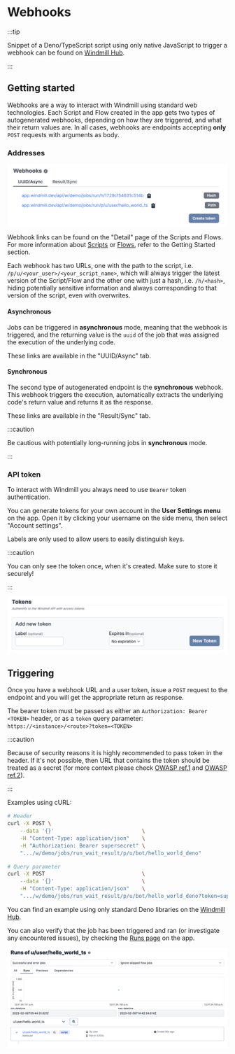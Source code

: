 # Webhooks

:::tip

Snippet of a Deno/TypeScript script using only native JavaScript to trigger a
webhook can be found on [Windmill Hub][script].

:::

## Getting started

Webhooks are a way to interact with Windmill using standard web technologies.
Each Script and Flow created in the app gets two types of autogenerated
webhooks, depending on how they are triggered, and what their return values are.
In all cases, webhooks are endpoints accepting **only** `POST` requests with
arguments as body.

### Addresses

![Webhook endpoints](./webhook_endpoints.png)

Webhook links can be found on the "Detail" page of the Scripts and Flows. For
more information about
[Scripts](../../getting_started/0_scripts_quickstart/1_typescript_quickstart/index.md)
or [Flows](../../getting_started/6_flows_quickstart/index.md), refer to the
Getting Started section.

Each webhook has two URLs, one with the path to the script, i.e.
`/p/u/<your_user>/<your_script_name>`, which will always trigger the latest
version of the Script/Flow and the other one with just a hash, i.e. `/h/<hash>`,
hiding potentially sensitive information and always corresponding to that
version of the script, even with overwrites.

#### Asynchronous

Jobs can be triggered in **asynchronous** mode, meaning that the webhook is
triggered, and the returning value is the `uuid` of the job that was assigned
the execution of the underlying code.

These links are available in the "UUID/Async" tab.

#### Synchronous

The second type of autogenerated endpoint is the **synchronous** webhook. This
webhook triggers the execution, automatically extracts the underlying code's
return value and returns it as the response.

These links are available in the "Result/Sync" tab.

:::caution

Be cautious with potentially long-running jobs in **synchronous** mode.

:::

### API token

To interact with Windmill you always need to use `Bearer` token authentication.

You can generate tokens for your own account in the
**User Settings menu** on the app. Open it by
clicking your username on the side menu, then select "Account settings".

Labels are only used to allow users to easily distinguish keys.

:::caution

You can only see the token once, when it's created. Make sure to store it
securely!

:::

![Create new tokens](./tokens.png)

## Triggering

Once you have a webhook URL and a user token, issue a `POST` request to the
endpoint and you will get the appropriate return as response.

The bearer token must be passed as either an `Authorization: Bearer <TOKEN>`
header, or as a `token` query parameter:
`https://<instance>/<route>?token=<TOKEN>`

:::caution

Because of security reasons it is highly recommended to pass token in the
header. If it's not possible, then URL that contains the token should be treated
as a secret (for more context please check [OWASP ref.1] and [OWASP ref.2]).

:::

Examples using cURL:

```bash
# Header
curl -X POST \
    --data '{}'                            \
    -H "Content-Type: application/json"    \
    -H "Authorization: Bearer supersecret" \
    ".../w/demo/jobs/run_wait_result/p/u/bot/hello_world_deno"
```

```bash
# Query parameter
curl -X POST                               \
    --data '{}'                            \
    -H "Content-Type: application/json"    \
    ".../w/demo/jobs/run_wait_result/p/u/bot/hello_world_deno?token=supersecret"
```

You can find an example using only standard Deno libraries on the
[Windmill Hub][script].

You can also verify that the job has been triggered and ran (or investigate any
encountered issues), by checking the [Runs page][runs] on the app.

![Runs page](./runs.png)

<!-- Resources -->

[runs]: https://app.windmill.dev/runs
[user-settings]: https://app.windmill.dev/#user-settings
[script]: https://hub.windmill.dev/scripts/windmill/1325/trigger-windmill-webhook-with-native-fetch-api-windmill
[OWASP ref.1]: https://cheatsheetseries.owasp.org/cheatsheets/REST_Security_Cheat_Sheet.html#sensitive-information-in-http-requests
[OWASP ref.2]: https://github.com/OWASP/CheatSheetSeries/blob/083890d18ca40bcfc4bdfa80e04dd0a2245c34ea/cheatsheets_draft/Webhook_Security_Guidelines_CheatSheet.md#treat-webhooks-as-secrets
